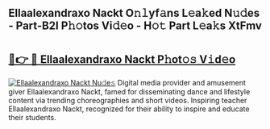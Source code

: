 ## Ellaalexandraxo Nackt O𝚗𝚕yf𝚊ns L𝚎a𝚔ed N𝚞𝚍es - Part-B2I P𝚑𝚘tos Vi𝚍𝚎o - H𝚘𝚝 Part L𝚎a𝚔s XtFmv

# <h2><a href="http://kf53yzg.oniu.top/?m=Ellaalexandraxo+Nackt">🔗👉 🔴 Ellaalexandraxo Nackt P𝚑ot𝚘𝚜 V𝚒d𝚎o</a></h2>

[![Ellaalexandraxo Nackt Nu𝚍e𝚜](https://i.imgur.com/0qMVB7G.gif)](http://kf53yzg.oniu.top/?m=Ellaalexandraxo+Nackt)
Digital media provider and amusement giver Ellaalexandraxo Nackt, famed for disseminating dance and lifestyle content via trending choreographies and short videos. Inspiring teacher Ellaalexandraxo Nackt, recognized for their ability to inspire and educate their students.  
